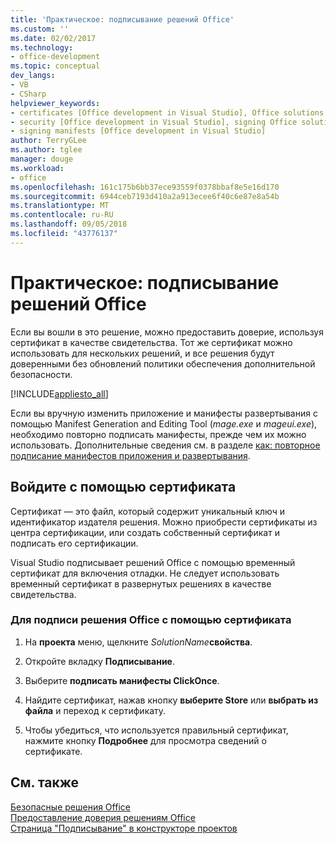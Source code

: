 ```yaml
---
title: 'Практическое: подписывание решений Office'
ms.custom: ''
ms.date: 02/02/2017
ms.technology:
- office-development
ms.topic: conceptual
dev_langs:
- VB
- CSharp
helpviewer_keywords:
- certificates [Office development in Visual Studio], Office solutions
- security [Office development in Visual Studio], signing Office solutions
- signing manifests [Office development in Visual Studio]
author: TerryGLee
ms.author: tglee
manager: douge
ms.workload:
- office
ms.openlocfilehash: 161c175b6bb37ece93559f0378bbaf8e5e16d170
ms.sourcegitcommit: 6944ceb7193d410a2a913ecee6f40c6e87e8a54b
ms.translationtype: MT
ms.contentlocale: ru-RU
ms.lasthandoff: 09/05/2018
ms.locfileid: "43776137"
---
```

# <a name="how-to-sign-office-solutions"></a>Практическое: подписывание решений Office
  Если вы вошли в это решение, можно предоставить доверие, используя сертификат в качестве свидетельства. Тот же сертификат можно использовать для нескольких решений, и все решения будут доверенными без обновлений политики обеспечения дополнительной безопасности.  
  
 [!INCLUDE[appliesto_all](../vsto/includes/appliesto-all-md.md)]  
  
 Если вы вручную изменить приложение и манифесты развертывания с помощью Manifest Generation and Editing Tool (*mage.exe* и *mageui.exe*), необходимо повторно подписать манифесты, прежде чем их можно использовать. Дополнительные сведения см. в разделе [как: повторное подписание манифестов приложения и развертывания](/visualstudio/deployment/how-to-re-sign-application-and-deployment-manifests).  
  
## <a name="sign-by-using-a-certificate"></a>Войдите с помощью сертификата  
 Сертификат — это файл, который содержит уникальный ключ и идентификатор издателя решения. Можно приобрести сертификаты из центра сертификации, или создать собственный сертификат и подписать его сертификации.  
  
 Visual Studio подписывает решений Office с помощью временный сертификат для включения отладки. Не следует использовать временный сертификат в развернутых решениях в качестве свидетельства.  
  
### <a name="to-sign-an-office-solution-by-using-a-certificate"></a>Для подписи решения Office с помощью сертификата  
  
1.  На **проекта** меню, щелкните _SolutionName_**свойства**.  
  
2.  Откройте вкладку **Подписывание**.  
  
3.  Выберите **подписать манифесты ClickOnce**.  
  
4.  Найдите сертификат, нажав кнопку **выберите Store** или **выбрать из файла** и переход к сертификату.  
  
5.  Чтобы убедиться, что используется правильный сертификат, нажмите кнопку **Подробнее** для просмотра сведений о сертификате.  
  
## <a name="see-also"></a>См. также  
 [Безопасные решения Office](../vsto/securing-office-solutions.md)   
 [Предоставление доверия решениям Office](../vsto/granting-trust-to-office-solutions.md)   
 [Страница "Подписывание" в конструкторе проектов](/visualstudio/ide/reference/signing-page-project-designer)  
  
  